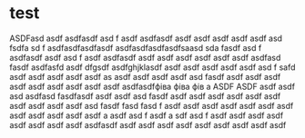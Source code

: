 # test
 ASDFasd asdf
asdfasdf
asd f
asdf
asdfasdf
asdf
asdf
asdf asdf asdf asd fsdfa sd f
asdfasdfasdfasdf
asdfasdfasdfasdfsaasd sda fasdf asd f
asdfasdf asdf asd f
asdf
asdfasdf asdf asdf asdf asdf asdf asdf asdfasd fasdf 
asdfasfd asdf 
dfgsdf asdfghjklasdf
asdf asdf asdf asdf asdf asd f
safd asdf asdf asdf asdf asdf as
asdf asdf asdf asdf asd fasdf asdf asdf asdf 
asdf asdf asdf 
asdf asdf asdf asdfasdfфіва фіва фів а
ASDF ASDF 
asdf asdf asd
asdfasd fasdfasdf asdf 
asdf asd fasdf asdf 
asdf asdf 
asdf asdf asdf
asdf asdf asdf asdf asd fasdf fasd fasd f
asdf asdf asdf 
asdf asdf asdf 
asdf asdf 
asdf asdf 
asdf asdf a
asdf asd f
asdf a sdf asd f
asdf asdf asdf
asdf asdf 
asdf asdf asdf 
asdfasdf asdf 
asdf asdf 
 asdf asdf asdf asdf 
asdf asdf 
